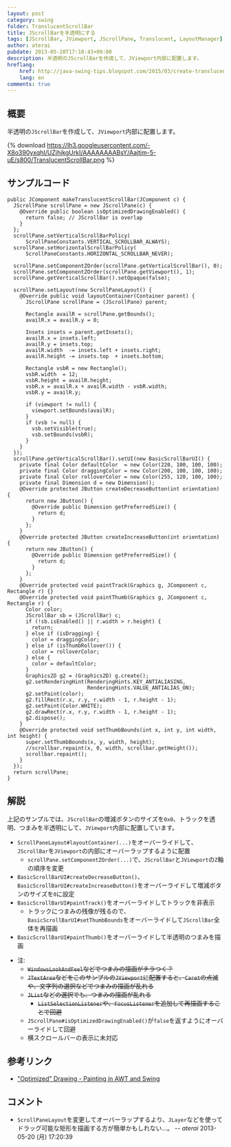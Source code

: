 ```yaml
---
layout: post
category: swing
folder: TranslucentScrollBar
title: JScrollBarを半透明にする
tags: [JScrollBar, JViewport, JScrollPane, Translucent, LayoutManager]
author: aterai
pubdate: 2013-05-20T17:18:43+09:00
description: 半透明のJScrollBarを作成して、JViewport内部に配置します。
hreflang:
    href: http://java-swing-tips.blogspot.com/2015/03/create-translucent-jscrollbar.html
    lang: en
comments: true
---
```

## 概要
半透明の`JScrollBar`を作成して、`JViewport`内部に配置します。

{% download https://lh3.googleusercontent.com/-X8o390yxqhI/UZjhjkgUrkI/AAAAAAAABsY/Aajtim-5-uE/s800/TranslucentScrollBar.png %}

## サンプルコード
<pre class="prettyprint"><code>public JComponent makeTranslucentScrollBar(JComponent c) {
  JScrollPane scrollPane = new JScrollPane(c) {
    @Override public boolean isOptimizedDrawingEnabled() {
      return false; // JScrollBar is overlap
    }
  };
  scrollPane.setVerticalScrollBarPolicy(
      ScrollPaneConstants.VERTICAL_SCROLLBAR_ALWAYS);
  scrollPane.setHorizontalScrollBarPolicy(
      ScrollPaneConstants.HORIZONTAL_SCROLLBAR_NEVER);

  scrollPane.setComponentZOrder(scrollPane.getVerticalScrollBar(), 0);
  scrollPane.setComponentZOrder(scrollPane.getViewport(), 1);
  scrollPane.getVerticalScrollBar().setOpaque(false);

  scrollPane.setLayout(new ScrollPaneLayout() {
    @Override public void layoutContainer(Container parent) {
      JScrollPane scrollPane = (JScrollPane) parent;

      Rectangle availR = scrollPane.getBounds();
      availR.x = availR.y = 0;

      Insets insets = parent.getInsets();
      availR.x = insets.left;
      availR.y = insets.top;
      availR.width  -= insets.left + insets.right;
      availR.height -= insets.top  + insets.bottom;

      Rectangle vsbR = new Rectangle();
      vsbR.width  = 12;
      vsbR.height = availR.height;
      vsbR.x = availR.x + availR.width - vsbR.width;
      vsbR.y = availR.y;

      if (viewport != null) {
        viewport.setBounds(availR);
      }
      if (vsb != null) {
        vsb.setVisible(true);
        vsb.setBounds(vsbR);
      }
    }
  });
  scrollPane.getVerticalScrollBar().setUI(new BasicScrollBarUI() {
    private final Color defaultColor  = new Color(220, 100, 100, 100);
    private final Color draggingColor = new Color(200, 100, 100, 100);
    private final Color rolloverColor = new Color(255, 120, 100, 100);
    private final Dimension d = new Dimension();
    @Override protected JButton createDecreaseButton(int orientation) {
      return new JButton() {
        @Override public Dimension getPreferredSize() {
          return d;
        }
      };
    }
    @Override protected JButton createIncreaseButton(int orientation) {
      return new JButton() {
        @Override public Dimension getPreferredSize() {
          return d;
        }
      };
    }
    @Override protected void paintTrack(Graphics g, JComponent c, Rectangle r) {}
    @Override protected void paintThumb(Graphics g, JComponent c, Rectangle r) {
      Color color;
      JScrollBar sb = (JScrollBar) c;
      if (!sb.isEnabled() || r.width &gt; r.height) {
        return;
      } else if (isDragging) {
        color = draggingColor;
      } else if (isThumbRollover()) {
        color = rolloverColor;
      } else {
        color = defaultColor;
      }
      Graphics2D g2 = (Graphics2D) g.create();
      g2.setRenderingHint(RenderingHints.KEY_ANTIALIASING,
                          RenderingHints.VALUE_ANTIALIAS_ON);
      g2.setPaint(color);
      g2.fillRect(r.x, r.y, r.width - 1, r.height - 1);
      g2.setPaint(Color.WHITE);
      g2.drawRect(r.x, r.y, r.width - 1, r.height - 1);
      g2.dispose();
    }
    @Override protected void setThumbBounds(int x, int y, int width, int height) {
      super.setThumbBounds(x, y, width, height);
      //scrollbar.repaint(x, 0, width, scrollbar.getHeight());
      scrollbar.repaint();
    }
  });
  return scrollPane;
}
</code></pre>

## 解説
上記のサンプルでは、`JScrollBar`の増減ボタンのサイズを`0x0`、トラックを透明、つまみを半透明にして、`JViewport`内部に配置しています。

- `ScrollPaneLayout#layoutContainer(...)`をオーバーライドして、`JScrollBar`を`JViewport`の内部にオーバーラップするように配置
    - `scrollPane.setComponentZOrder(...)`で、`JScrollBar`と`JViewport`の`Z`軸の順序を変更
- `BasicScrollBarUI#createDecreaseButton()`、`BasicScrollBarUI#createIncreaseButton()`をオーバーライドして増減ボタンのサイズを`0`に設定
- `BasicScrollBarUI#paintTrack()`をオーバーライドしてトラックを非表示
    - トラックにつまみの残像が残るので、`BasicScrollBarUI#setThumbBounds`をオーバーライドして`JScrollBar`全体を再描画
- `BasicScrollBarUI#paintThumb()`をオーバーライドして半透明のつまみを描画

<!-- dummy comment line for breaking list -->

- 注:
    - ~~`WindowsLookAndFeel`などでつまみの描画がチラつく？~~
    - ~~`JTextArea`などをこのサンプルの`JViewport`に配置すると、`Caret`の点滅や、文字列の選択などでつまみの描画が乱れる~~
    - ~~`JList`などの選択でも、つまみの描画が乱れる~~
        - ~~`ListSelectionListener`や、`FocusListener`を追加して再描画することで回避~~
    - `JScrollPane#isOptimizedDrawingEnabled()`が`false`を返すようにオーバーライドして回避
    - 横スクロールバーの表示に未対応

<!-- dummy comment line for breaking list -->

## 参考リンク
- ["Optimized" Drawing - Painting in AWT and Swing](http://www.oracle.com/technetwork/java/painting-140037.html)

<!-- dummy comment line for breaking list -->

## コメント
- `ScrollPaneLayout`を変更してオーバーラップするより、`JLayer`などを使ってドラッグ可能な矩形を描画する方が簡単かもしれない…。 -- *aterai* 2013-05-20 (月) 17:20:39

<!-- dummy comment line for breaking list -->
